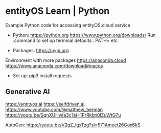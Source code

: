 # entityOS Learn | Python

Example Python code for accessing entityOS.cloud service

- Python:
https://python.org
https://www.python.org/downloads/
Run .command to set up terminal defaults.. PATH= etc

- Packages:
https://pypi.org

Environment with more packages
https://anaconda.cloud
https://www.anaconda.com/download#macos

- Set up:
pip3 install requests

## Generative AI

https://entityos.ai
https://selfdriven.ai
https://www.youtube.com/@matthew_berman
https://youtu.be/SqnXUHwIa3c?si=1PrRkbn0lZuWtG7u


AutoGen:
https://youtu.be/V2qZ_lgxTzg?si=571Ameet26Gox6kS




